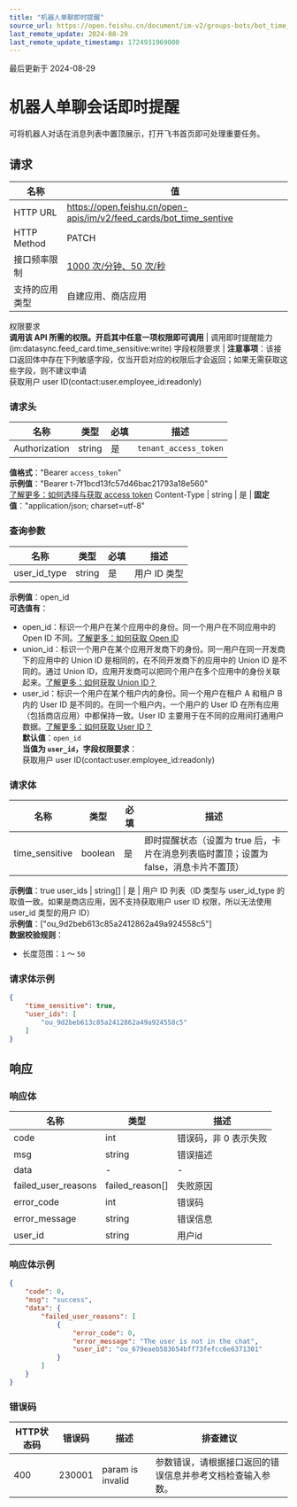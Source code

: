 ```yaml
---
title: "机器人单聊即时提醒"
source_url: https://open.feishu.cn/document/im-v2/groups-bots/bot_time_sentive
last_remote_update: 2024-08-29
last_remote_update_timestamp: 1724931969000
---
```

最后更新于 2024-08-29

# 机器人单聊会话即时提醒

可将机器人对话在消息列表中置顶展示，打开飞书首页即可处理重要任务。

## 请求
名称 | 值
---|---
HTTP URL | https://open.feishu.cn/open-apis/im/v2/feed_cards/bot_time_sentive
HTTP Method | PATCH
接口频率限制 | [1000 次/分钟、50 次/秒](https://open.feishu.cn/document/ukTMukTMukTM/uUzN04SN3QjL1cDN)
支持的应用类型 | 自建应用、商店应用
权限要求  
            **调用该 API 所需的权限。开启其中任意一项权限即可调用** | 调用即时提醒能力(im:datasync.feed_card.time_sensitive:write)
字段权限要求 | **注意事项**：该接口返回体中存在下列敏感字段，仅当开启对应的权限后才会返回；如果无需获取这些字段，则不建议申请  
        获取用户 user ID(contact:user.employee_id:readonly)

### 请求头

名称 | 类型 | 必填 | 描述
--- | --- | --- | ---
Authorization | string | 是 | `tenant_access_token`  
**值格式**："Bearer `access_token`"  
**示例值**："Bearer t-7f1bcd13fc57d46bac21793a18e560"  
[了解更多：如何选择与获取 access token](https://open.feishu.cn/document/uAjLw4CM/ugTN1YjL4UTN24CO1UjN/trouble-shooting/how-to-choose-which-type-of-token-to-use)
Content-Type | string | 是 | **固定值**："application/json; charset=utf-8"

### 查询参数

名称 | 类型 | 必填 | 描述
--- | --- | --- | ---
user_id_type | string | 是 | 用户 ID 类型  
**示例值**：open_id  
**可选值有**：  
- open_id：标识一个用户在某个应用中的身份。同一个用户在不同应用中的 Open ID 不同。[了解更多：如何获取 Open ID](https://open.feishu.cn/document/uAjLw4CM/ugTN1YjL4UTN24CO1UjN/trouble-shooting/how-to-obtain-openid)  
- union_id：标识一个用户在某个应用开发商下的身份。同一用户在同一开发商下的应用中的 Union ID 是相同的，在不同开发商下的应用中的 Union ID 是不同的。通过 Union ID，应用开发商可以把同个用户在多个应用中的身份关联起来。[了解更多：如何获取 Union ID？](https://open.feishu.cn/document/uAjLw4CM/ugTN1YjL4UTN24CO1UjN/trouble-shooting/how-to-obtain-union-id)  
- user_id：标识一个用户在某个租户内的身份。同一个用户在租户 A 和租户 B 内的 User ID 是不同的。在同一个租户内，一个用户的 User ID 在所有应用（包括商店应用）中都保持一致。User ID 主要用于在不同的应用间打通用户数据。[了解更多：如何获取 User ID？](https://open.feishu.cn/document/uAjLw4CM/ugTN1YjL4UTN24CO1UjN/trouble-shooting/how-to-obtain-user-id)  
**默认值**：`open_id`  
**当值为 `user_id`，字段权限要求**：  
获取用户 user ID(contact:user.employee_id:readonly)

### 请求体

名称 | 类型 | 必填 | 描述
--- | --- | --- | ---
time_sensitive | boolean | 是 | 即时提醒状态（设置为 true 后，卡片在消息列表临时置顶；设置为 false，消息卡片不置顶）  
**示例值**：true
user_ids | string\[\] | 是 | 用户 ID 列表（ID 类型与 user_id_type 的取值一致。如果是商店应用，因不支持获取用户 user ID 权限，所以无法使用 user_id 类型的用户 ID）  
**示例值**：["ou_9d2beb613c85a2412862a49a924558c5"]  
**数据校验规则**：  
- 长度范围：`1` ～ `50`

### 请求体示例
```json
{
    "time_sensitive": true,
    "user_ids": [
        "ou_9d2beb613c85a2412862a49a924558c5"
    ]
}
```

## 响应

### 响应体

名称 | 类型 | 描述
--- | --- | ---
code | int | 错误码，非 0 表示失败
msg | string | 错误描述
data | \- | \-
failed_user_reasons | failed_reason\[\] | 失败原因
error_code | int | 错误码
error_message | string | 错误信息
user_id | string | 用户id

### 响应体示例
```json
{
    "code": 0,
    "msg": "success",
    "data": {
        "failed_user_reasons": [
            {
                "error_code": 0,
                "error_message": "The user is not in the chat",
                "user_id": "ou_679eaeb583654bff73fefcc6e6371301"
            }
        ]
    }
}
```

### 错误码

HTTP状态码 | 错误码 | 描述 | 排查建议
--- | --- | --- | ---
400 | 230001 | param is invalid | 参数错误，请根据接口返回的错误信息并参考文档检查输入参数。
